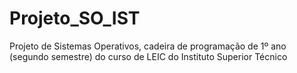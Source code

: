 # Projeto_SO_IST
Projeto de Sistemas Operativos, cadeira de programação de 1º ano (segundo semestre) do curso de LEIC do Instituto Superior Técnico
